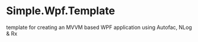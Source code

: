 Simple.Wpf.Template
===================

template for creating an MVVM based WPF application using Autofac, NLog &amp; Rx
